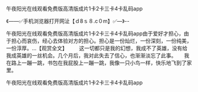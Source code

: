 午夜阳光在线观看免费版高清版成片1卡2卡三卡4卡乱码app

《——✅手机浏览器打开网沚【ｄ8ｓ８.c０m】✅—》--

午夜阳光在线观看免费版高清版成片1卡2卡三卡4卡乱码app由于爱好才担心，由于担心而哀伤，经心去体验对方的担心。担心是一份灿烂，一份深刻，一份纯美，一份淳厚。...【观赏全文】
　　这一切都只是我的幻想，我成不了英雄，没有给我成英雄的一丝机会。几个月后，我对此失去了信心，也渐渐淡忘了此事。　　我在路上一蹦一跳，书包在我屁股上一蹦一跳，我像一只小鸟一样，快乐地飞到了家里。





午夜阳光在线观看免费版高清版成片1卡2卡三卡4卡乱码app
